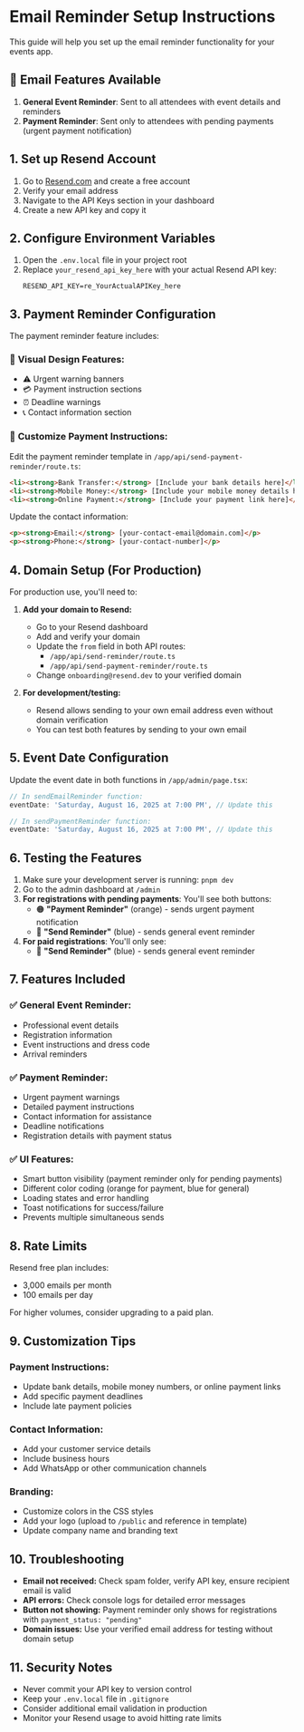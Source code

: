 # Email Reminder Setup Instructions

This guide will help you set up the email reminder functionality for your events app.

## 🎯 **Email Features Available**

1. **General Event Reminder**: Sent to all attendees with event details and reminders
2. **Payment Reminder**: Sent only to attendees with pending payments (urgent payment notification)

## 1. Set up Resend Account

1. Go to [Resend.com](https://resend.com) and create a free account
2. Verify your email address
3. Navigate to the API Keys section in your dashboard
4. Create a new API key and copy it

## 2. Configure Environment Variables

1. Open the `.env.local` file in your project root
2. Replace `your_resend_api_key_here` with your actual Resend API key:
   ```
   RESEND_API_KEY=re_YourActualAPIKey_here
   ```

## 3. Payment Reminder Configuration

The payment reminder feature includes:

### 🎨 **Visual Design Features:**
- ⚠️ Urgent warning banners
- 💳 Payment instruction sections
- ⏰ Deadline warnings
- 📞 Contact information section

### 🔧 **Customize Payment Instructions:**

Edit the payment reminder template in `/app/api/send-payment-reminder/route.ts`:

```html
<li><strong>Bank Transfer:</strong> [Include your bank details here]</li>
<li><strong>Mobile Money:</strong> [Include your mobile money details here]</li>
<li><strong>Online Payment:</strong> [Include your payment link here]</li>
```

Update the contact information:
```html
<p><strong>Email:</strong> [your-contact-email@domain.com]</p>
<p><strong>Phone:</strong> [your-contact-number]</p>
```

## 4. Domain Setup (For Production)

For production use, you'll need to:

1. **Add your domain to Resend:**
   - Go to your Resend dashboard
   - Add and verify your domain
   - Update the `from` field in both API routes:
     - `/app/api/send-reminder/route.ts`
     - `/app/api/send-payment-reminder/route.ts`
   - Change `onboarding@resend.dev` to your verified domain

2. **For development/testing:**
   - Resend allows sending to your own email address even without domain verification
   - You can test both features by sending to your own email

## 5. Event Date Configuration

Update the event date in both functions in `/app/admin/page.tsx`:

```typescript
// In sendEmailReminder function:
eventDate: 'Saturday, August 16, 2025 at 7:00 PM', // Update this

// In sendPaymentReminder function:
eventDate: 'Saturday, August 16, 2025 at 7:00 PM', // Update this
```

## 6. Testing the Features

1. Make sure your development server is running: `pnpm dev`
2. Go to the admin dashboard at `/admin`
3. **For registrations with pending payments**: You'll see both buttons:
   - 🟠 **"Payment Reminder"** (orange) - sends urgent payment notification
   - 🔵 **"Send Reminder"** (blue) - sends general event reminder
4. **For paid registrations**: You'll only see:
   - 🔵 **"Send Reminder"** (blue) - sends general event reminder

## 7. Features Included

### ✅ **General Event Reminder:**
- Professional event details
- Registration information
- Event instructions and dress code
- Arrival reminders

### ✅ **Payment Reminder:**
- Urgent payment warnings
- Detailed payment instructions
- Contact information for assistance
- Deadline notifications
- Registration details with payment status

### ✅ **UI Features:**
- Smart button visibility (payment reminder only for pending payments)
- Different color coding (orange for payment, blue for general)
- Loading states and error handling
- Toast notifications for success/failure
- Prevents multiple simultaneous sends

## 8. Rate Limits

Resend free plan includes:
- 3,000 emails per month
- 100 emails per day

For higher volumes, consider upgrading to a paid plan.

## 9. Customization Tips

### **Payment Instructions:**
- Update bank details, mobile money numbers, or online payment links
- Add specific payment deadlines
- Include late payment policies

### **Contact Information:**
- Add your customer service details
- Include business hours
- Add WhatsApp or other communication channels

### **Branding:**
- Customize colors in the CSS styles
- Add your logo (upload to `/public` and reference in template)
- Update company name and branding text

## 10. Troubleshooting

- **Email not received:** Check spam folder, verify API key, ensure recipient email is valid
- **API errors:** Check console logs for detailed error messages
- **Button not showing:** Payment reminder only shows for registrations with `payment_status: "pending"`
- **Domain issues:** Use your verified email address for testing without domain setup

## 11. Security Notes

- Never commit your API key to version control
- Keep your `.env.local` file in `.gitignore`
- Consider additional email validation in production
- Monitor your Resend usage to avoid hitting rate limits
